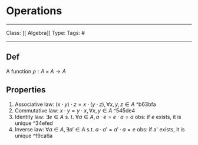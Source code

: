 # Operations
___
Class: [[ Algebra]]
Type: 
Tags: # 
___

## Def 
A function $\rho : A \times A \rightarrow A$
## Properties
1. Associative law: $(x \cdot y) \cdot z = x \cdot (y \cdot z), \forall x,y,z \in A$ ^b63bfa
2. Commutative law: $x \cdot y = y \cdot x, \forall x,y \in A$ ^545de4
3. Identity law: $\exists e \in A$ s. t. $\forall a \in A, a \cdot e = e \cdot a = a$
	obs: if $e$ exists, it is unique ^34efed
4. Inverse law: $\forall a \in A, \exists a' \in A$ s.t. $a \cdot a' = a' \cdot a = e$
	obs: if a' exists, it is unique  ^f9ca6a
